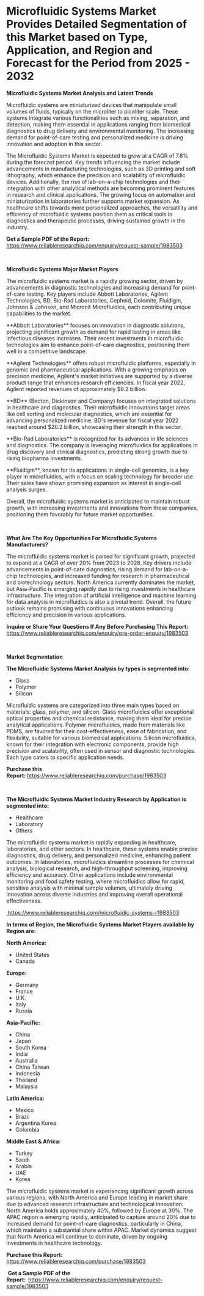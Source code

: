 <p><h1>Microfluidic Systems Market Provides Detailed Segmentation of this Market based on Type, Application, and Region and Forecast for the Period from 2025 - 2032</h1></p><p><strong>Microfluidic Systems Market Analysis and Latest Trends</strong></p>
<p><p>Microfluidic systems are miniaturized devices that manipulate small volumes of fluids, typically on the microliter to picoliter scale. These systems integrate various functionalities such as mixing, separation, and detection, making them essential in applications ranging from biomedical diagnostics to drug delivery and environmental monitoring. The increasing demand for point-of-care testing and personalized medicine is driving innovation and adoption in this sector.</p><p>The Microfluidic Systems Market is expected to grow at a CAGR of 7.8% during the forecast period. Key trends influencing the market include advancements in manufacturing technologies, such as 3D printing and soft lithography, which enhance the precision and scalability of microfluidic devices. Additionally, the rise of lab-on-a-chip technologies and their integration with other analytical methods are becoming prominent features in research and clinical applications. The growing focus on automation and miniaturization in laboratories further supports market expansion. As healthcare shifts towards more personalized approaches, the versatility and efficiency of microfluidic systems position them as critical tools in diagnostics and therapeutic processes, driving sustained growth in the industry.</p></p>
<p><strong>Get a Sample PDF of the Report:&nbsp;</strong> <a href="https://www.reliableresearchiq.com/enquiry/request-sample/1983503?utm_campaign=2754&utm_medium=2&utm_source=Github&utm_content=ia&utm_term=13042025&utm_id=microfluidic-systems">https://www.reliableresearchiq.com/enquiry/request-sample/1983503</a></p>
<p>&nbsp;</p>
<p><strong>Microfluidic Systems Major Market Players</strong></p>
<p><p>The microfluidic systems market is a rapidly growing sector, driven by advancements in diagnostic technologies and increasing demand for point-of-care testing. Key players include Abbott Laboratories, Agilent Technologies, BD, Bio-Rad Laboratories, Cepheid, Dolomite, Fluidigm, Johnson & Johnson, and Micronit Microfluidics, each contributing unique capabilities to the market.</p><p>**Abbott Laboratories** focuses on innovation in diagnostic solutions, projecting significant growth as demand for rapid testing in areas like infectious diseases increases. Their recent investments in microfluidic technologies aim to enhance point-of-care diagnostics, positioning them well in a competitive landscape.</p><p>**Agilent Technologies** offers robust microfluidic platforms, especially in genomic and pharmaceutical applications. With a growing emphasis on precision medicine, Agilent's market initiatives are supported by a diverse product range that enhances research efficiencies. In fiscal year 2022, Agilent reported revenues of approximately $6.2 billion.</p><p>**BD** (Becton, Dickinson and Company) focuses on integrated solutions in healthcare and diagnostics. Their microfluidic innovations target areas like cell sorting and molecular diagnostics, which are essential for advancing personalized medicine. BD's revenue for fiscal year 2022 reached around $20.2 billion, showcasing their strength in this sector.</p><p>**Bio-Rad Laboratories** is recognized for its advances in life sciences and diagnostics. The company is leveraging microfluidics for applications in drug discovery and clinical diagnostics, predicting strong growth due to rising biopharma investments.</p><p>**Fluidigm**, known for its applications in single-cell genomics, is a key player in microfluidics, with a focus on scaling technology for broader use. Their sales have shown promising expansion as interest in single-cell analysis surges.</p><p>Overall, the microfluidic systems market is anticipated to maintain robust growth, with increasing investments and innovations from these companies, positioning them favorably for future market opportunities.</p></p>
<p>&nbsp;</p>
<p><strong>What Are The Key Opportunities For Microfluidic Systems Manufacturers?</strong></p>
<p><p>The microfluidic systems market is poised for significant growth, projected to expand at a CAGR of over 20% from 2023 to 2028. Key drivers include advancements in point-of-care diagnostics, rising demand for lab-on-a-chip technologies, and increased funding for research in pharmaceutical and biotechnology sectors. North America currently dominates the market, but Asia-Pacific is emerging rapidly due to rising investments in healthcare infrastructure. The integration of artificial intelligence and machine learning for data analysis in microfluidics is also a pivotal trend. Overall, the future outlook remains promising with continuous innovations enhancing efficiency and precision in various applications.</p></p>
<p><strong>Inquire or Share Your Questions If Any Before Purchasing This Report:</strong> <a href="https://www.reliableresearchiq.com/enquiry/pre-order-enquiry/1983503?utm_campaign=2754&utm_medium=2&utm_source=Github&utm_content=ia&utm_term=13042025&utm_id=microfluidic-systems">https://www.reliableresearchiq.com/enquiry/pre-order-enquiry/1983503</a></p>
<p>&nbsp;</p>
<p><strong>Market Segmentation</strong></p>
<p><strong>The Microfluidic Systems Market Analysis by types is segmented into:</strong></p>
<p><ul><li>Glass</li><li>Polymer</li><li>Silicon</li></ul></p>
<p><p>Microfluidic systems are categorized into three main types based on materials: glass, polymer, and silicon. Glass microfluidics offer exceptional optical properties and chemical resistance, making them ideal for precise analytical applications. Polymer microfluidics, made from materials like PDMS, are favored for their cost-effectiveness, ease of fabrication, and flexibility, suitable for various biomedical applications. Silicon microfluidics, known for their integration with electronic components, provide high precision and scalability, often used in sensor and diagnostic technologies. Each type caters to specific application needs.</p></p>
<p><strong>Purchase this Report:&nbsp;</strong><a href="https://www.reliableresearchiq.com/purchase/1983503?utm_campaign=2754&utm_medium=2&utm_source=Github&utm_content=ia&utm_term=13042025&utm_id=microfluidic-systems">https://www.reliableresearchiq.com/purchase/1983503</a></p>
<p>&nbsp;</p>
<p><strong>The Microfluidic Systems Market Industry Research by Application is segmented into:</strong></p>
<p><ul><li>Healthcare</li><li>Laboratory</li><li>Others</li></ul></p>
<p><p>The microfluidic systems market is rapidly expanding in healthcare, laboratories, and other sectors. In healthcare, these systems enable precise diagnostics, drug delivery, and personalized medicine, enhancing patient outcomes. In laboratories, microfluidics streamline processes for chemical analysis, biological research, and high-throughput screening, improving efficiency and accuracy. Other applications include environmental monitoring and food safety testing, where microfluidics allow for rapid, sensitive analysis with minimal sample volumes, ultimately driving innovation across diverse industries and improving overall operational effectiveness.</p></p>
<p><a href="https://www.reliableresearchiq.com/microfluidic-systems-r1983503?utm_campaign=2754&utm_medium=2&utm_source=Github&utm_content=ia&utm_term=13042025&utm_id=microfluidic-systems">&nbsp;https://www.reliableresearchiq.com/microfluidic-systems-r1983503</a></p>
<p><strong>In terms of Region, the Microfluidic Systems Market Players available by Region are:</strong></p>
<p>
    <p> <strong> North America: </strong>
        <ul>
            <li>United States</li>
            <li>Canada</li>
        </ul>
        </p> 
    <p> <strong> Europe: </strong>
        <ul>
            <li>Germany</li>
            <li>France</li>
            <li>U.K.</li>
            <li>Italy</li>
            <li>Russia</li>
        </ul>
        </p> 
    <p> <strong> Asia-Pacific: </strong>
        <ul>
            <li>China</li>
            <li>Japan</li>
            <li>South Korea</li>
            <li>India</li>
            <li>Australia</li>
            <li>China Taiwan</li>
            <li>Indonesia</li>
            <li>Thailand</li>
            <li>Malaysia</li>
        </ul>
        </p> 
    <p> <strong> Latin America: </strong>
        <ul>
            <li>Mexico</li>
            <li>Brazil</li>
            <li>Argentina Korea</li>
            <li>Colombia</li>
        </ul>
        </p> 
    <p> <strong> Middle East & Africa: </strong>
        <ul>
            <li>Turkey</li>
            <li>Saudi</li>
            <li>Arabia</li>
            <li>UAE</li>
            <li>Korea</li>
        </ul>
    </p>
    </p>
<p><p>The microfluidic systems market is experiencing significant growth across various regions, with North America and Europe leading in market share due to advanced research infrastructure and technological innovation. North America holds approximately 40%, followed by Europe at 30%. The APAC region is emerging rapidly, anticipated to capture around 20% due to increased demand for point-of-care diagnostics, particularly in China, which maintains a substantial share within APAC. Market dynamics suggest that North America will continue to dominate, driven by ongoing investments in healthcare technology.</p></p>
<p><strong>Purchase this Report: </strong><a href="https://www.reliableresearchiq.com/purchase/1983503?utm_campaign=2754&utm_medium=2&utm_source=Github&utm_content=ia&utm_term=13042025&utm_id=microfluidic-systems">https://www.reliableresearchiq.com/purchase/1983503</a></p>
<p>&nbsp;<strong>Get a Sample PDF of the Report:&nbsp;&nbsp;</strong><a href="https://www.reliableresearchiq.com/enquiry/request-sample/1983503?utm_campaign=2754&utm_medium=2&utm_source=Github&utm_content=ia&utm_term=13042025&utm_id=microfluidic-systems">https://www.reliableresearchiq.com/enquiry/request-sample/1983503</a></p>
<p><strong></strong></p>
<p><p></p><p></p><p></p></p>